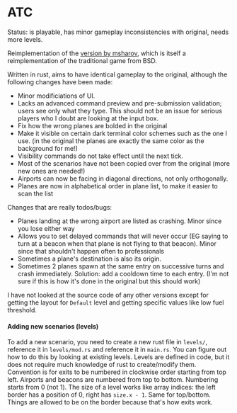 # ATC

Status: is playable, has minor gameplay inconsistencies with original, needs more levels.

Reimplementation of the [version by msharov](https://github.com/msharov/bsd-games), which is itself a reimplementation of the traditional game from BSD.

Written in rust, aims to have identical gameplay to the original, although the following changes have been made:
- Minor modificiations of UI.
- Lacks an advanced command preview and pre-submission validation; users see only what they type. This should not be an issue for serious players who I doubt are looking at the input box. 
- Fix how the wrong planes are bolded in the original
- Make it visible on certain dark terminal color schemes such as the one I use. (in the original the planes are exactly the same color as the background for me!)
- Visibility commands do not take effect until the next tick.
- Most of the scenarios have not been copied over from the original (more new ones are needed!)
- Airports can now be facing in diagonal directions, not only orthogonally.
- Planes are now in alphabetical order in plane list, to make it easier to scan the list

Changes that are really todos/bugs:
- Planes landing at the wrong airport are listed as crashing. Minor since you lose either way
- Allows you to set delayed commands that will never occur (EG saying to turn at a beacon when that plane is not flying to that beacon). Minor since that shouldn't happen often to professionals
- Sometimes a plane's destination is also its origin.
- Sometimes 2 planes spawn at the same entry on successive turns and crash immediately. Solution: add a cooldown time to each entry. (I'm not sure if this is how it's done in the original but this should work)

I have not looked at the source code of any other versions except for getting the layout for `Default` level and getting specific values like low fuel threshold.

#### Adding new scenarios (levels)
To add a new scenario, you need to create a new rust file in `levels/`, reference it in `levels/mod.rs` and reference it in `main.rs`. You can figure out how to do this by looking at existing levels. Levels are defined in code, but it does not require much knowledge of rust to create/modify them. Convention is for exits to be numbered in clockwise order starting from top left. Airports and beacons are numbered from top to bottom. Numbering starts from 0 (not 1). The size of a level works like array indices: the left border has a position of 0, right has `size.x - 1`. Same for top/bottom. Things are allowed to be on the border because that's how exits work.
